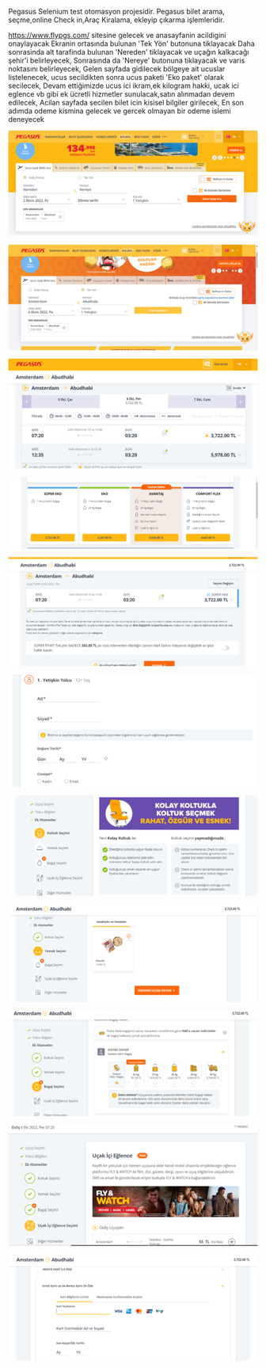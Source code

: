 Pegasus Selenium test otomasyon projesidir. Pegasus bilet arama, seçme,online Check in,Araç Kiralama, ekleyip çıkarma işlemleridir.

https://www.flypgs.com/ sitesine gelecek ve anasayfanin acildigini onaylayacak
Ekranin ortasında bulunan 'Tek Yön' butonuna tiklayacak
Daha sonrasinda alt tarafinda bulunan 'Nereden' tiklayacak ve uçağın kalkacağı şehir'i belirleyecek,
Sonrasında da 'Nereye' butonuna tiklayacak ve varis noktasını belirleyecek,
Gelen sayfada gidilecek bölgeye ait ucuslar listelenecek, ucus secildikten sonra ucus paketi 'Eko paket' olarak secilecek,
Devam ettiğimizde ucus ici ikram,ek kilogram hakki, ucak ici eglence vb gibi ek ücretli hizmetler sunulacak,satın alınmadan devem edilecek,
Acilan sayfada secilen bilet icin kisisel bilgiler girilecek,
En son adımda odeme kismina gelecek ve gercek olmayan bir odeme islemi deneyecek


![img.png](img.png)

![img_1.png](img_1.png)

![img_2.png](img_2.png)

![img_3.png](img_3.png)

![img_4.png](img_4.png)

![img_5.png](img_5.png)

![img_6.png](img_6.png)

![img_7.png](img_7.png)

![img_8.png](img_8.png)

![img_9.png](img_9.png)

![img_10.png](img_10.png)